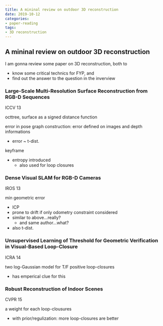 ```yaml
---
title: A mininal review on outdoor 3D reconstruction
date: 2019-10-12
categories:
- paper-reading
tags:
- 3D reconstruction
---
```


## A mininal review on outdoor 3D reconstruction

I am gonna review some paper on 3D reconstruction, both to
- know some critical technics for FYP, and
- find out the answer to the question in the inverview

### Large-Scale Multi-Resolution Surface Reconstruction from RGB-D Sequences

ICCV 13

octtree, surface as a signed distance function

error in pose graph construction: error defined on images and depth informations
- error ~ t-dist.

keyframe
- entropy introduced
    - also used for loop closures

### Dense Visual SLAM for RGB-D Cameras

IROS 13

min geometric error
- ICP
- prone to drift if only odometry constraint considered
- similar to above...really?
    - and same author...what?
- also t-dist.

### Unsupervised Learning of Threshold for Geometric Verification in Visual-Based Loop-Closure

ICRA 14

two log-Gaussian model for T/F positive loop-closures
- has emperical clue for this

### Robust Reconstruction of Indoor Scenes

CVPR 15

a weight for each loop-clousures
- with prior/regulization: more loop-closures are better
